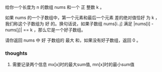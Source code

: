 给你一个长度为 n 的数组 nums 和一个 正 整数 k 。

如果 nums 的一个子数组中，第一个元素和最后一个元素 差的绝对值恰好 为 k ，我们称这个子数组为 好 的。换句话说，如果子数组
nums[i..j] 满足 |nums[i] - nums[j]| == k ，那么它是一个好子数组。

请你返回 nums 中 好 子数组的 最大 和，如果没有好子数组，返回 0 。

### thoughts

1. 需要记录两个信息 mx[x]时的最大sum值, mn[x]时的最小sum值